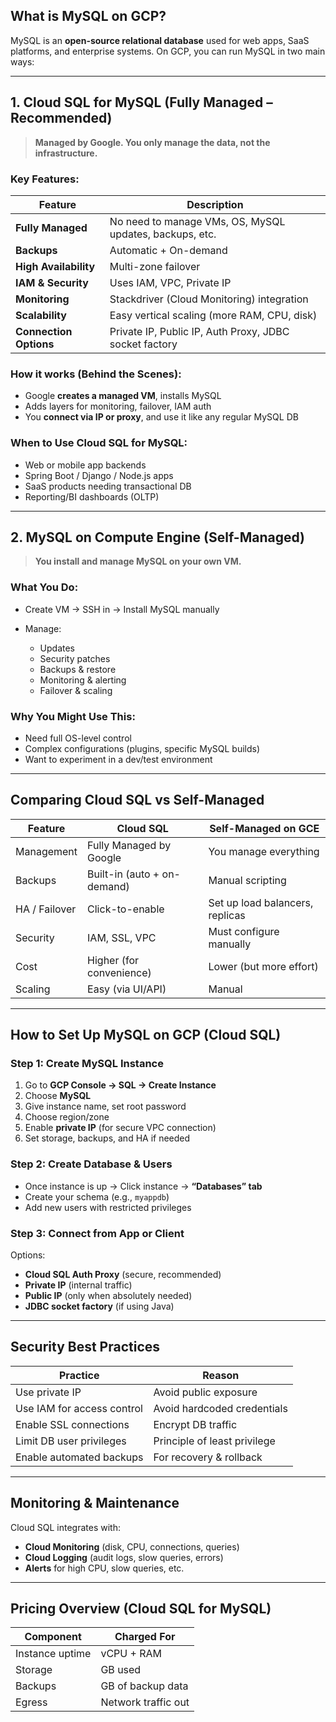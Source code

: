 

## What is MySQL on GCP?

MySQL is an **open-source relational database** used for web apps, SaaS platforms, and enterprise systems. On GCP, you can run MySQL in two main ways:

---

## 1. **Cloud SQL for MySQL** (Fully Managed – Recommended)

> **Managed by Google. You only manage the data, not the infrastructure.**

### Key Features:

| Feature                | Description                                             |
| ---------------------- | ------------------------------------------------------- |
| **Fully Managed**      | No need to manage VMs, OS, MySQL updates, backups, etc. |
| **Backups**            | Automatic + On-demand                                   |
| **High Availability**  | Multi-zone failover                                     |
| **IAM & Security**     | Uses IAM, VPC, Private IP                               |
| **Monitoring**         | Stackdriver (Cloud Monitoring) integration              |
| **Scalability**        | Easy vertical scaling (more RAM, CPU, disk)             |
| **Connection Options** | Private IP, Public IP, Auth Proxy, JDBC socket factory  |

### How it works (Behind the Scenes):

* Google **creates a managed VM**, installs MySQL
* Adds layers for monitoring, failover, IAM auth
* You **connect via IP or proxy**, and use it like any regular MySQL DB

### When to Use Cloud SQL for MySQL:

* Web or mobile app backends
* Spring Boot / Django / Node.js apps
* SaaS products needing transactional DB
* Reporting/BI dashboards (OLTP)

---

## 2. **MySQL on Compute Engine (Self-Managed)**

> **You install and manage MySQL on your own VM.**

### What You Do:

* Create VM → SSH in → Install MySQL manually
* Manage:

    * Updates
    * Security patches
    * Backups & restore
    * Monitoring & alerting
    * Failover & scaling

### Why You Might Use This:

* Need full OS-level control
* Complex configurations (plugins, specific MySQL builds)
* Want to experiment in a dev/test environment

---

## Comparing Cloud SQL vs Self-Managed

| Feature       | Cloud SQL                   | Self-Managed on GCE             |
| ------------- | --------------------------- | ------------------------------- |
| Management    | Fully Managed by Google     | You manage everything           |
| Backups       | Built-in (auto + on-demand) | Manual scripting                |
| HA / Failover | Click-to-enable             | Set up load balancers, replicas |
| Security      | IAM, SSL, VPC               | Must configure manually         |
| Cost          | Higher (for convenience)    | Lower (but more effort)         |
| Scaling       | Easy (via UI/API)           | Manual                          |

---

## How to Set Up MySQL on GCP (Cloud SQL)

### Step 1: Create MySQL Instance

1. Go to **GCP Console → SQL → Create Instance**
2. Choose **MySQL**
3. Give instance name, set root password
4. Choose region/zone
5. Enable **private IP** (for secure VPC connection)
6. Set storage, backups, and HA if needed

### Step 2: Create Database & Users

* Once instance is up → Click instance → **“Databases” tab**
* Create your schema (e.g., `myappdb`)
* Add new users with restricted privileges

### Step 3: Connect from App or Client

Options:

* **Cloud SQL Auth Proxy** (secure, recommended)
* **Private IP** (internal traffic)
* **Public IP** (only when absolutely needed)
* **JDBC socket factory** (if using Java)

---


## Security Best Practices

| Practice                   | Reason                       |
| -------------------------- | ---------------------------- |
| Use private IP             | Avoid public exposure        |
| Use IAM for access control | Avoid hardcoded credentials  |
| Enable SSL connections     | Encrypt DB traffic           |
| Limit DB user privileges   | Principle of least privilege |
| Enable automated backups   | For recovery & rollback      |

---

## Monitoring & Maintenance

Cloud SQL integrates with:

* **Cloud Monitoring** (disk, CPU, connections, queries)
* **Cloud Logging** (audit logs, slow queries, errors)
* **Alerts** for high CPU, slow queries, etc.

---

## Pricing Overview (Cloud SQL for MySQL)

| Component       | Charged For         |
| --------------- | ------------------- |
| Instance uptime | vCPU + RAM          |
| Storage         | GB used             |
| Backups         | GB of backup data   |
| Egress          | Network traffic out |


